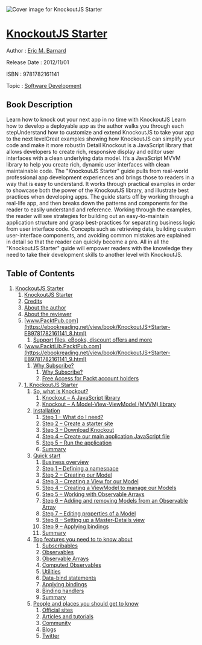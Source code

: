 ![Cover image for KnockoutJS Starter](https://imgdetail.ebookreading.net/cover/cover/software_development/EB9781782161141.jpg)

[KnockoutJS Starter](https://ebookreading.net/view/book/KnockoutJS+Starter-EB9781782161141_1.html "KnockoutJS Starter")
====================================================================================================================

Author : [Eric M. Barnard](https://ebookreading.net/search/author/Eric+M.+Barnard)

Release Date : 2012/11/01

ISBN : 9781782161141

Topic : [Software Development](https://ebookreading.net/search/category/software-development)

Book Description
-----------------

Learn how to knock out your next app in no time with KnockoutJS
Learn how to develop a deployable app as the author walks you through each stepUnderstand how to customize and extend KnockoutJS to take your app to the next levelGreat examples showing how KnockoutJS can simplify your code and make it more robustIn Detail
Knockout is a JavaScript library that allows developers to create rich, responsive display and editor user interfaces with a clean underlying data model. It’s a JavaScript MVVM library to help you create rich, dynamic user interfaces with clean maintainable code.
The "KnockoutJS Starter" guide pulls from real-world professional app development experiences and brings those to readers in a way that is easy to understand. It works through practical examples in order to showcase both the power of the KnockoutJS library, and illustrate best practices when developing apps.
The guide starts off by working through a real-life app, and then breaks down the patterns and components for the reader to easily understand and reference.
Working through the examples, the reader will see strategies for building out an easy-to-maintain application structure and grasp best-practices for separating business logic from user interface code. Concepts such as retrieving data, building custom user-interface components, and avoiding common mistakes are explained in detail so that the reader can quickly become a pro.
All in all the "KnockoutJS Starter" guide will empower readers with the knowledge they need to take their development skills to another level with KnockoutJS.
              
Table of Contents
-----------------

1. [KnockoutJS Starter](https://ebookreading.net/view/book/KnockoutJS+Starter-EB9781782161141_3.html)
    1. [KnockoutJS Starter](https://ebookreading.net/view/book/KnockoutJS+Starter-EB9781782161141_4.html)
    1. [Credits](https://ebookreading.net/view/book/KnockoutJS+Starter-EB9781782161141_5.html)
    1. [About the author](https://ebookreading.net/view/book/KnockoutJS+Starter-EB9781782161141_6.html)
    1. [About the reviewer](https://ebookreading.net/view/book/KnockoutJS+Starter-EB9781782161141_7.html)
    1. [www.PacktPub.com](https://ebookreading.net/view/book/KnockoutJS+Starter-EB9781782161141_8.html)
        1. [Support files, eBooks, discount offers and more](https://ebookreading.net/view/book/KnockoutJS+Starter-EB9781782161141_8.html#ch00lvl1sec01)
    1. [www.PacktLib.PacktPub.com](https://ebookreading.net/view/book/KnockoutJS+Starter-EB9781782161141_9.html)
        1. [Why Subscribe?](https://ebookreading.net/view/book/KnockoutJS+Starter-EB9781782161141_9.html#ch00lvl2sec01)
            1. [Why Subscribe?](https://ebookreading.net/view/book/KnockoutJS+Starter-EB9781782161141_9.html#ch00lvl2sec01)
            1. [Free Access for Packt account holders](https://ebookreading.net/view/book/KnockoutJS+Starter-EB9781782161141_9.html#ch00lvl2sec02)
    1. [1. KnockoutJS Starter](https://ebookreading.net/view/book/KnockoutJS+Starter-EB9781782161141_10.html)
        1. [So, what is Knockout?](https://ebookreading.net/view/book/KnockoutJS+Starter-EB9781782161141_10.html#ch00lvl1sec03)
            1. [Knockout – A JavaScript library](https://ebookreading.net/view/book/KnockoutJS+Starter-EB9781782161141_10.html#ch00lvl2sec03)
            1. [Knockout – A Model-View-ViewModel (MVVM) library](https://ebookreading.net/view/book/KnockoutJS+Starter-EB9781782161141_10.html#ch00lvl2sec04)
        1. [Installation](https://ebookreading.net/view/book/KnockoutJS+Starter-EB9781782161141_11.html)
            1. [Step 1 – What do I need?](https://ebookreading.net/view/book/KnockoutJS+Starter-EB9781782161141_11.html#ch00lvl2sec05)
            1. [Step 2 – Create a starter site](https://ebookreading.net/view/book/KnockoutJS+Starter-EB9781782161141_11.html#ch00lvl2sec06)
            1. [Step 3 – Download Knockout](https://ebookreading.net/view/book/KnockoutJS+Starter-EB9781782161141_11.html#ch00lvl2sec07)
            1. [Step 4 – Create our main application JavaScript file](https://ebookreading.net/view/book/KnockoutJS+Starter-EB9781782161141_11.html#ch00lvl2sec08)
            1. [Step 5 – Run the application](https://ebookreading.net/view/book/KnockoutJS+Starter-EB9781782161141_11.html#ch00lvl2sec09)
            1. [Summary](https://ebookreading.net/view/book/KnockoutJS+Starter-EB9781782161141_11.html#ch00lvl2sec10)
        1. [Quick start](https://ebookreading.net/view/book/KnockoutJS+Starter-EB9781782161141_12.html)
            1. [Business overview](https://ebookreading.net/view/book/KnockoutJS+Starter-EB9781782161141_12.html#ch00lvl2sec11)
            1. [Step 1 – Defining a namespace](https://ebookreading.net/view/book/KnockoutJS+Starter-EB9781782161141_12.html#ch00lvl2sec12)
            1. [Step 2 – Creating our Model](https://ebookreading.net/view/book/KnockoutJS+Starter-EB9781782161141_12.html#ch00lvl2sec13)
            1. [Step 3 – Creating a View for our Model](https://ebookreading.net/view/book/KnockoutJS+Starter-EB9781782161141_12.html#ch00lvl2sec14)
            1. [Step 4 – Creating a ViewModel to manage our Models](https://ebookreading.net/view/book/KnockoutJS+Starter-EB9781782161141_12.html#ch00lvl2sec15)
            1. [Step 5 – Working with Observable Arrays](https://ebookreading.net/view/book/KnockoutJS+Starter-EB9781782161141_12.html#ch00lvl2sec16)
            1. [Step 6 – Adding and removing Models from an Observable Array](https://ebookreading.net/view/book/KnockoutJS+Starter-EB9781782161141_12.html#ch00lvl2sec17)
            1. [Step 7 – Editing properties of a Model](https://ebookreading.net/view/book/KnockoutJS+Starter-EB9781782161141_12.html#ch00lvl2sec18)
            1. [Step 8 – Setting up a Master-Details view](https://ebookreading.net/view/book/KnockoutJS+Starter-EB9781782161141_12.html#ch00lvl2sec19)
            1. [Step 9 – Applying bindings](https://ebookreading.net/view/book/KnockoutJS+Starter-EB9781782161141_12.html#ch00lvl2sec20)
            1. [Summary](https://ebookreading.net/view/book/KnockoutJS+Starter-EB9781782161141_12.html#ch00lvl2sec21)
        1. [Top features you need to to know about](https://ebookreading.net/view/book/KnockoutJS+Starter-EB9781782161141_13.html)
            1. [Subscribables](https://ebookreading.net/view/book/KnockoutJS+Starter-EB9781782161141_13.html#ch00lvl2sec22)
            1. [Observables](https://ebookreading.net/view/book/KnockoutJS+Starter-EB9781782161141_13.html#ch00lvl2sec23)
            1. [Observable Arrays](https://ebookreading.net/view/book/KnockoutJS+Starter-EB9781782161141_13.html#ch00lvl2sec24)
            1. [Computed Observables](https://ebookreading.net/view/book/KnockoutJS+Starter-EB9781782161141_13.html#ch00lvl2sec25)
            1. [Utilities](https://ebookreading.net/view/book/KnockoutJS+Starter-EB9781782161141_13.html#ch00lvl2sec26)
            1. [Data-bind statements](https://ebookreading.net/view/book/KnockoutJS+Starter-EB9781782161141_13.html#ch00lvl2sec27)
            1. [Applying bindings](https://ebookreading.net/view/book/KnockoutJS+Starter-EB9781782161141_13.html#ch00lvl2sec28)
            1. [Binding handlers](https://ebookreading.net/view/book/KnockoutJS+Starter-EB9781782161141_13.html#ch00lvl2sec29)
            1. [Summary](https://ebookreading.net/view/book/KnockoutJS+Starter-EB9781782161141_13.html#ch00lvl2sec30)
        1. [People and places you should get to know](https://ebookreading.net/view/book/KnockoutJS+Starter-EB9781782161141_14.html)
            1. [Official sites](https://ebookreading.net/view/book/KnockoutJS+Starter-EB9781782161141_14.html#ch00lvl2sec31)
            1. [Articles and tutorials](https://ebookreading.net/view/book/KnockoutJS+Starter-EB9781782161141_14.html#ch00lvl2sec32)
            1. [Community](https://ebookreading.net/view/book/KnockoutJS+Starter-EB9781782161141_14.html#ch00lvl2sec33)
            1. [Blogs](https://ebookreading.net/view/book/KnockoutJS+Starter-EB9781782161141_14.html#ch00lvl2sec34)
            1. [Twitter](https://ebookreading.net/view/book/KnockoutJS+Starter-EB9781782161141_14.html#ch00lvl2sec35)

